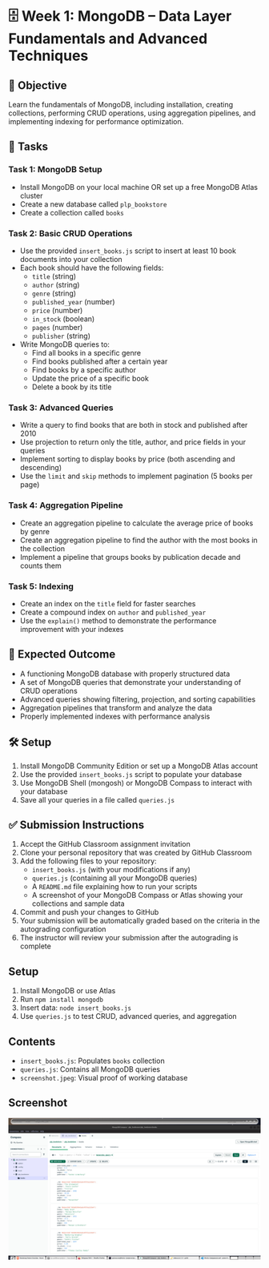 # 🗄️ Week 1: MongoDB – Data Layer Fundamentals and Advanced Techniques

## 🚀 Objective
Learn the fundamentals of MongoDB, including installation, creating collections, performing CRUD operations, using aggregation pipelines, and implementing indexing for performance optimization.

## 📂 Tasks

### Task 1: MongoDB Setup
- Install MongoDB on your local machine OR set up a free MongoDB Atlas cluster
- Create a new database called `plp_bookstore`
- Create a collection called `books`

### Task 2: Basic CRUD Operations
- Use the provided `insert_books.js` script to insert at least 10 book documents into your collection
- Each book should have the following fields:
  - `title` (string)
  - `author` (string)
  - `genre` (string)
  - `published_year` (number)
  - `price` (number)
  - `in_stock` (boolean)
  - `pages` (number)
  - `publisher` (string)
- Write MongoDB queries to:
  - Find all books in a specific genre
  - Find books published after a certain year
  - Find books by a specific author
  - Update the price of a specific book
  - Delete a book by its title

### Task 3: Advanced Queries
- Write a query to find books that are both in stock and published after 2010
- Use projection to return only the title, author, and price fields in your queries
- Implement sorting to display books by price (both ascending and descending)
- Use the `limit` and `skip` methods to implement pagination (5 books per page)

### Task 4: Aggregation Pipeline
- Create an aggregation pipeline to calculate the average price of books by genre
- Create an aggregation pipeline to find the author with the most books in the collection
- Implement a pipeline that groups books by publication decade and counts them

### Task 5: Indexing
- Create an index on the `title` field for faster searches
- Create a compound index on `author` and `published_year`
- Use the `explain()` method to demonstrate the performance improvement with your indexes

## 🧪 Expected Outcome
- A functioning MongoDB database with properly structured data
- A set of MongoDB queries that demonstrate your understanding of CRUD operations
- Advanced queries showing filtering, projection, and sorting capabilities
- Aggregation pipelines that transform and analyze the data
- Properly implemented indexes with performance analysis

## 🛠️ Setup
1. Install MongoDB Community Edition or set up a MongoDB Atlas account
2. Use the provided `insert_books.js` script to populate your database
3. Use MongoDB Shell (mongosh) or MongoDB Compass to interact with your database
4. Save all your queries in a file called `queries.js`

## ✅ Submission Instructions
1. Accept the GitHub Classroom assignment invitation
2. Clone your personal repository that was created by GitHub Classroom
3. Add the following files to your repository:
   - `insert_books.js` (with your modifications if any)
   - `queries.js` (containing all your MongoDB queries)
   - A `README.md` file explaining how to run your scripts
   - A screenshot of your MongoDB Compass or Atlas showing your collections and sample data
4. Commit and push your changes to GitHub
5. Your submission will be automatically graded based on the criteria in the autograding configuration
6. The instructor will review your submission after the autograding is complete


## Setup
1. Install MongoDB or use Atlas
2. Run `npm install mongodb`
3. Insert data: `node insert_books.js`
4. Use `queries.js` to test CRUD, advanced queries, and aggregation

## Contents
- `insert_books.js`: Populates `books` collection
- `queries.js`: Contains all MongoDB queries
- `screenshot.jpeg`: Visual proof of working database

## Screenshot
![image](./screenshot.jpeg)
